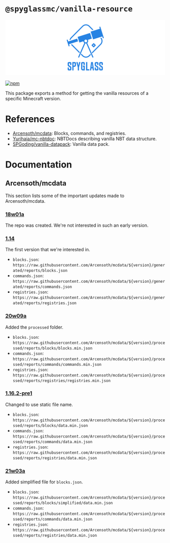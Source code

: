# `@spyglassmc/vanilla-resource`

![banner](https://raw.githubusercontent.com/SPYGlassMC/logo/main/banner.png)

[![npm](https://img.shields.io/npm/v/@spyglassmc/vanilla-resource.svg?logo=npm&style=flat-square)](https://npmjs.com/package/@spyglassmc/vanilla-resource)

This package exports a method for getting the vanilla resources of a specific Minecraft version.

# References

- [Arcensoth/mcdata][mcdata]: Blocks, commands, and registries.
- [Yurihaia/mc-nbtdoc][mc-nbtdoc]: NBTDocs describing vanilla NBT data structure.
- [SPGoding/vanilla-datapack][vanilla-datapack]: Vanilla data pack.

# Documentation

## Arcensoth/mcdata

This section lists some of the important updates made to Arcensoth/mcdata.

### [18w01a][18w01a]

The repo was created. We're not interested in such an early version.

### [1.14][1.14]

The first version that we're interested in.

- `blocks.json`: `https://raw.githubusercontent.com/Arcensoth/mcdata/${version}/generated/reports/blocks.json`
- `commands.json`: `https://raw.githubusercontent.com/Arcensoth/mcdata/${version}/generated/reports/commands.json`
- `registries.json`: `https://raw.githubusercontent.com/Arcensoth/mcdata/${version}/generated/reports/registries.json`

### [20w09a][20w09a]

Added the `processed` folder.

- `blocks.json`: `https://raw.githubusercontent.com/Arcensoth/mcdata/${version}/processed/reports/blocks/blocks.min.json`
- `commands.json`: `https://raw.githubusercontent.com/Arcensoth/mcdata/${version}/processed/reports/commands/commands.min.json`
- `registries.json`: `https://raw.githubusercontent.com/Arcensoth/mcdata/${version}/processed/reports/registries/registries.min.json`

### [1.16.2-pre1][1.16.2-pre1]

Changed to use static file name.

- `blocks.json`: `https://raw.githubusercontent.com/Arcensoth/mcdata/${version}/processed/reports/blocks/data.min.json`
- `commands.json`: `https://raw.githubusercontent.com/Arcensoth/mcdata/${version}/processed/reports/commands/data.min.json`
- `registries.json`: `https://raw.githubusercontent.com/Arcensoth/mcdata/${version}/processed/reports/registries/data.min.json`

### [21w03a][21w03a]

Added simplified file for `blocks.json`.

- `blocks.json`: `https://raw.githubusercontent.com/Arcensoth/mcdata/${version}/processed/reports/blocks/simplified/data.min.json`
- `commands.json`: `https://raw.githubusercontent.com/Arcensoth/mcdata/${version}/processed/reports/commands/data.min.json`
- `registries.json`: `https://raw.githubusercontent.com/Arcensoth/mcdata/${version}/processed/reports/registries/data.min.json`

[mcdata]: https://github.com/Arcensoth/mcdata
[mc-nbtdoc]: https://github.com/Yurihaia/mc-nbtdoc
[vanilla-datapack]: https://github.com/SPGoding/vanilla-datapack

[18w01a]: https://minecraft.fandom.com/wiki/Java_Edition_18w01a
[1.14]: https://minecraft.fandom.com/wiki/Java_Edition_1.14
[20w09a]: https://minecraft.fandom.com/wiki/Java_Edition_20w09a
[1.16.2-pre1]: https://minecraft.fandom.com/wiki/Java_Edition_1.16.2_Pre-release_1
[21w03a]: https://minecraft.fandom.com/wiki/Java_Edition_21w03a
